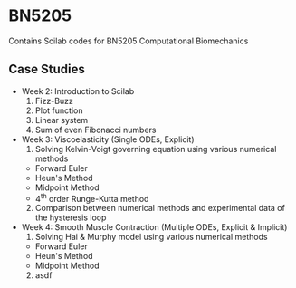 # BN5205
Contains Scilab codes for BN5205 Computational Biomechanics
## Case Studies
* Week 2: Introduction to Scilab
  1. Fizz-Buzz
  2. Plot function
  3. Linear system
  4. Sum of even Fibonacci numbers
* Week 3: Viscoelasticity (Single ODEs, Explicit)
  1. Solving Kelvin-Voigt governing equation using various numerical methods
    * Forward Euler
    * Heun's Method
    * Midpoint Method
    * 4<sup>th</sup> order Runge-Kutta method
  2. Comparison between numerical methods and experimental data of the hysteresis loop
* Week 4: Smooth Muscle Contraction (Multiple ODEs, Explicit & Implicit)
  1. Solving Hai & Murphy model using various numerical methods
    * Forward Euler
    * Heun's Method
    * Midpoint Method
  2. asdf